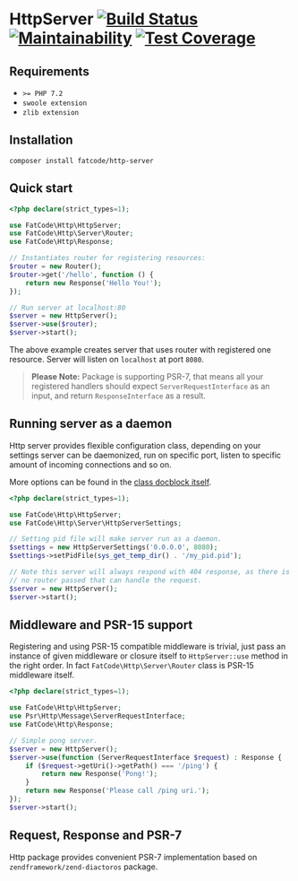 # HttpServer [![Build Status](https://travis-ci.org/fatcode/http-server.svg?branch=master)](https://travis-ci.org/fatcode/http-server) [![Maintainability](https://api.codeclimate.com/v1/badges/007f06cac71f9139a9ff/maintainability)](https://codeclimate.com/github/fatcode/http-server/maintainability) [![Test Coverage](https://api.codeclimate.com/v1/badges/007f06cac71f9139a9ff/test_coverage)](https://codeclimate.com/github/fatcode/http-server/test_coverage)

## Requirements

 - `>= PHP 7.2`
 - `swoole extension`
 - `zlib extension`

## Installation

`composer install fatcode/http-server`

## Quick start

```php
<?php declare(strict_types=1);

use FatCode\Http\HttpServer;
use FatCode\Http\Server\Router;
use FatCode\Http\Response;

// Instantiates router for registering resources:
$router = new Router();
$router->get('/hello', function () {
    return new Response('Hello You!');
});

// Run server at localhost:80
$server = new HttpServer();
$server->use($router);
$server->start();
```

The above example creates server that uses router with registered one resource. Server will listen
on `localhost` at port `8080`.

 > **Please Note:** Package is supporting PSR-7, that means all your registered handlers should expect 
 > `ServerRequestInterface` as an input, and return `ResponseInterface` as a result.

## Running server as a daemon

Http server provides flexible configuration class, depending on your settings server can be daemonized, run on specific
port, listen to specific amount of incoming connections and so on. 

More options can be found in the [class docblock itself](src/Server/HttpServerSettings.php).

```php
<?php declare(strict_types=1);

use FatCode\Http\HttpServer;
use FatCode\Http\Server\HttpServerSettings;

// Setting pid file will make server run as a daemon.
$settings = new HttpServerSettings('0.0.0.0', 8080);
$settings->setPidFile(sys_get_temp_dir() . '/my_pid.pid');

// Note this server will always respond with 404 response, as there is
// no router passed that can handle the request.
$server = new HttpServer();
$server->start();
```

## Middleware and PSR-15 support

Registering and using PSR-15 compatible middleware is trivial, just pass an instance of given middleware or closure itself
to `HttpServer::use` method in the right order. In fact `FatCode\Http\Server\Router` class is PSR-15 middleware itself.

```php
<?php declare(strict_types=1);

use FatCode\Http\HttpServer;
use Psr\Http\Message\ServerRequestInterface;
use FatCode\Http\Response;

// Simple pong server.
$server = new HttpServer();
$server->use(function (ServerRequestInterface $request) : Response {
    if ($request->getUri()->getPath() === '/ping') {
        return new Response('Pong!');
    }
    return new Response('Please call /ping uri.');
});
$server->start();
```

## Request, Response and PSR-7

Http package provides convenient PSR-7 implementation based on `zendframework/zend-diactoros` package.
